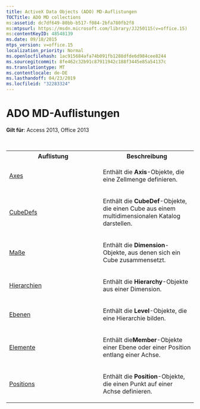 ```yaml
---
title: ActiveX Data Objects (ADO) MD-Auflistungen
TOCTitle: ADO MD collections
ms:assetid: dc7df649-80bb-b517-f084-2bfa780fb2f8
ms:mtpsurl: https://msdn.microsoft.com/library/JJ250115(v=office.15)
ms:contentKeyID: 48548139
ms.date: 09/18/2015
mtps_version: v=office.15
localization_priority: Normal
ms.openlocfilehash: 1ac915684afa74b091fb1288dfde6d984cee8244
ms.sourcegitcommit: 8fe462c32b91c87911942c188f3445e85a54137c
ms.translationtype: MT
ms.contentlocale: de-DE
ms.lasthandoff: 04/23/2019
ms.locfileid: "32283324"
---
```

# <a name="ado-md-collections"></a>ADO MD-Auflistungen

**Gilt für**: Access 2013, Office 2013

<br/>

<table>
<colgroup>
<col style="width: 50%" />
<col style="width: 50%" />
</colgroup>
<tbody>
<tr class="even">
<th>Auflistung</th>
<th>Beschreibung</th>
</tr>
<tr class="odd">
<td><p><a href="axes-collection-ado-md.md">Axes</a></p></td>
<td><p>Enthält die <strong>Axis</strong>-Objekte, die eine Zellmenge definieren.</p></td>
</tr>
<tr class="even">
<td><p><a href="cubedef-object-ado-md.md">CubeDefs</a></p></td>
<td><p>Enthält die <strong>CubeDef</strong>-Objekte, die einen Cube aus einem multidimensionalen Katalog darstellen.</p></td>
</tr>
<tr class="odd">
<td><p><a href="dimension-object-ado-md.md">Maße</a></p></td>
<td><p>Enthält die <strong>Dimension</strong>-Objekte, aus denen sich ein Cube zusammensetzt.</p></td>
</tr>
<tr class="even">
<td><p><a href="hierarchy-object-ado-md.md">Hierarchien</a></p></td>
<td><p>Enthält die <strong>Hierarchy</strong>-Objekte aus einer Dimension.</p></td>
</tr>
<tr class="odd">
<td><p><a href="level-object-ado-md.md">Ebenen</a></p></td>
<td><p>Enthält die <strong>Level</strong>-Objekte, die eine Hierarchie bilden.</p></td>
</tr>
<tr class="even">
<td><p><a href="members-collection-ado-md.md">Elemente</a></p></td>
<td><p>Enthält die<strong>Member</strong>-Objekte einer Ebene oder einer Position entlang einer Achse.</p></td>
</tr>
<tr class="odd">
<td><p><a href="positions-collection-ado-md.md">Positions</a></p></td>
<td><p>Enthält die <strong>Position</strong>-Objekte, die einen Punkt auf einer Achse definieren.</p></td>
</tr>
</tbody>
</table>

<br/>
